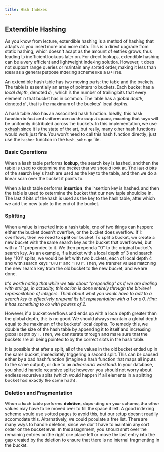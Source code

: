```yaml
---
title: Hash Indexes
---
```


## Extendible Hashing

As you know from lecture, extendible hashing is a method of hashing that adapts as you insert more and more data. This is a direct upgrade from static hashing, which doesn't adapt as the amount of entries grows, thus leading to inefficient lookups later on. For direct lookups, extendible hashing can be a very efficient and lightweight indexing solution. However, it does not support range queries or maintain any sorted order, making it less than ideal as a general purpose indexing scheme like a B+Tree.

An extendible hash table has two moving parts: the table and the buckets. The table is essentially an array of pointers to buckets. Each bucket has a *local depth*, denoted $d_i$ , which is the number of trailing bits that every element in that bucket has in common. The table has a *global depth*, denoted $d$ , that is the maximum of the buckets' local depths.

A hash table also has an associated hash function. Ideally, this hash function is fast and uniform across the output space, meaning that keys will be uniformly distributed across the buckets. In this implementation, we use [xxhash](https://github.com/cespare/xxhash) since it is the state of the art, but really, many other hash functions would work just fine. You won't need to call this hash function directly; just use the `Hasher` function in the `hash_subr.go` file.

### Basic Operations

When a hash table performs **lookup**, the search key is hashed, and then the table is used to determine the bucket that we should look at. The last $d$ bits of the search key's hash are used as the key to the table, and then we do a linear scan over the bucket it points to.

When a hash table performs **insertion**, the insertion key is hashed, and then the table is used to determine the bucket that our new tuple should be in. The last $d$ bits of the hash is used as the key to the hash table, after which we add the new tuple to the end of the bucket.

### Splitting

When a value is inserted into a hash table, one of two things can happen: either the bucket doesn't overflow, or the bucket does overflow. If it overflows, then we need to **split** our bucket. To split a bucket, we create a new bucket with the same search key as the bucket that overflowed, but with a "1" prepended to it. We then prepend a "0" to the original bucket's search key. As an example, if a bucket with a local depth of 3 and search key "101" splits, we would be left with two buckets, each of local depth 4 and with search keys "0101" and "1101". Then, we transfer values matching the new search key from the old bucket to the new bucket, and we are done.

*It's worth noting that while we talk about "prepending" as if we are dealing with strings, in actuality, this action is done entirely through the bit-level representation of integers. Think about what you would have to add to a search key to effectively prepend its bit representation with a 1 or a 0. Hint: it has something to do with powers of 2.*

However, if a bucket overflows and ends up with a local depth greater than the global depth, this is no good. We should always maintain a global depth equal to the maximum of the buckets' local depths. To remedy this, we double the size of the hash table by appending it to itself and increasing global depth by 1. Then, we can iterate through and make sure that the buckets are all being pointed to by the correct slots in the hash table.

It is possible that after a split, all of the values in the old bucket ended up in the same bucket, immediately triggering a second split. This can be caused either by a bad hash function (imagine a hash function that maps all inputs to the same output), or due to an *adversarial workload*. In your database, you should handle recursive splits; however, you should not worry about endless recursive splits (which would happen if all elements in a splitting bucket had exactly the same hash).

<!-- TODO: A worked example of insertions and splits -->

### Deletion and Fragmentation

When a hash table performs **deletion**, depending on your scheme, the other values may have to be moved over to fill the space it left. A good indexing scheme would use slotted pages to avoid this, but our setup doesn't readily accomodate this. Alternatively, we could populate a free list. There are many ways to handle deletion, since we don't have to maintain any sort order on the bucket level. In this assignment, you should shift over the remaining entries on the right one place left or move the last entry into the gap created by the deletion to ensure that there is no internal fragmenting in the bucket.
